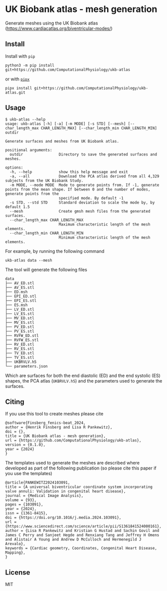# UK Biobank atlas - mesh generation

Generate meshes using the UK Biobank atlas (https://www.cardiacatlas.org/biventricular-modes/)

## Install
Install with `pip`
```
python3 -m pip install git+https://github.com/ComputationalPhysiology/ukb-atlas
```
or with [`pipx`](https://github.com/pypa/pipx)
```
pipx install git+https://github.com/ComputationalPhysiology/ukb-atlas.git
```

## Usage
```
$ ukb-atlas --help
usage: ukb-atlas [-h] [-a] [-m MODE] [-s STD] [--mesh] [--char_length_max CHAR_LENGTH_MAX] [--char_length_min CHAR_LENGTH_MIN] outdir

Generate surfaces and meshes from UK Biobank atlas.

positional arguments:
  outdir                Directory to save the generated surfaces and meshes.

options:
  -h, --help            show this help message and exit
  -a, --all             Download the PCA atlas derived from all 4,329 subjects from the UK Biobank Study.
  -m MODE, --mode MODE  Mode to generate points from. If -1, generate points from the mean shape. If between 0 and the number of modes, generate points from the
                        specified mode. By default -1
  -s STD, --std STD     Standard deviation to scale the mode by, by default 1.5
  --mesh                Create gmsh mesh files from the generated surfaces.
  --char_length_max CHAR_LENGTH_MAX
                        Maximum characteristic length of the mesh elements.
  --char_length_min CHAR_LENGTH_MIN
                        Minimum characteristic length of the mesh elements.
```
For example, by running the following command
```
ukb-atlas data --mesh
```
The tool will generate the following files
```
data
├── AV_ED.stl
├── AV_ES.stl
├── ED.msh
├── EPI_ED.stl
├── EPI_ES.stl
├── ES.msh
├── LV_ED.stl
├── LV_ES.stl
├── MV_ED.stl
├── MV_ES.stl
├── PV_ED.stl
├── PV_ES.stl
├── RVFW_ED.stl
├── RVFW_ES.stl
├── RV_ED.stl
├── RV_ES.stl
├── TV_ED.stl
├── TV_ES.stl
├── UKBRVLV.h5
└── parameters.json
```
Which are surfaces for both the end diastolic (ED) and the end systolic (ES) shapes, the PCA atlas (`UKBRVLV.h5`) and the parameters used to generate the surfaces.

## Citing
If you use this tool to create meshes please cite
```
@software{Finsberg_fenics-beat_2024,
author = {Henrik Finsberg and Lisa R Pankewitz},
doi = {},
title = {UK Biobank atlas - mesh generation},
url = {https://github.com/ComputationalPhysiology/ukb-atlas},
version = {0.1.0},
year = {2024}
}
```

The templates used to generate the meshes are described where developed as part of the following publication (so please cite this paper if you use the templates)
```
@article{PANKEWITZ2024103091,
title = {A universal biventricular coordinate system incorporating valve annuli: Validation in congenital heart disease},
journal = {Medical Image Analysis},
volume = {93},
pages = {103091},
year = {2024},
issn = {1361-8415},
doi = {https://doi.org/10.1016/j.media.2024.103091},
url = {https://www.sciencedirect.com/science/article/pii/S1361841524000161},
author = {Lisa R Pankewitz and Kristian G Hustad and Sachin Govil and James C Perry and Sanjeet Hegde and Renxiang Tang and Jeffrey H Omens and Alistair A Young and Andrew D McCulloch and Hermenegild J Arevalo},
keywords = {Cardiac geometry, Coordinates, Congenital Heart Disease, Mapping},
}
```

## License
MIT
